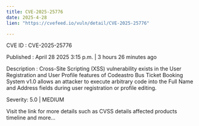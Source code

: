 ```yaml
---
title: CVE-2025-25776
date: 2025-4-28
lien: "https://cvefeed.io/vuln/detail/CVE-2025-25776"

---
```


CVE ID : CVE-2025-25776

Published :  April 28
2025
3:15 p.m. | 3 hours
26 minutes ago

Description : Cross-Site Scripting (XSS) vulnerability exists in the User Registration and User Profile features of Codeastro Bus Ticket Booking System v1.0 allows an attacker to execute arbitrary code into the Full Name and Address fields during user registration or profile editing.

Severity: 5.0 | MEDIUM

Visit the link for more details
such as CVSS details
affected products
timeline
and more...
